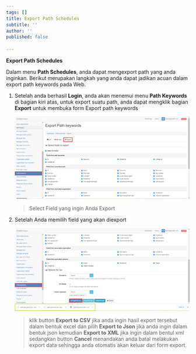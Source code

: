 ```yaml
---
tags: []
title: Export Path Schedules
subtitle: ''
author: ''
published: false

---
```

**Export Path Schedules**

Dalam menu **Path Schedules**, anda dapat mengexport path yang anda inginkan. Berikut merupakan langkah yang anda dapat jadikan acuan dalam export path keywords pada Web.

1. Setelah anda berhasil **Login**, anda akan menemui menu **Path Keywords** di bagian kiri atas, untuk export suatu path, anda dapat mengklik bagian **Export** untuk membuka form Export path keywords

   ![](/uploads/pathkeywords6.PNG)

   > Select Field yang ingin Anda Export
2. Setelah Anda memilih field yang akan diexport

   ![](/uploads/pathkeywords7.PNG)

   > klik button **Export to CSV** jika anda ingin hasil export tersebut dalam bentuk excel dan pilih **Export to Json** jika anda ingin dalam bentuk json kemudian **Export to XML** jika ingin dalam bentul xml sedangkan button **Cancel** menandakan anda batal melakukan export data sehingga anda otomatis akan keluar dari form export.